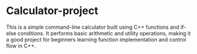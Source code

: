 # Calculator-project
This is a simple command-line calculator built using C++ functions and if-else conditions. It performs basic arithmetic and utility operations, making it a good project for beginners learning function implementation and control flow in C++.
